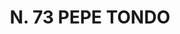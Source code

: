 ---
title: "N. 73 PEPE TONDO"
plant-name: "N. 73"
plant-number: "073"
plant-xml: "/assets/xml/plant073.xml"
plant-img1: "/assets/img/plant073_verso.jpg"
plant-img2: "/assets/img/plant073.jpg"
plant-title: "N. 73 PEPE TONDO"
plant-taxon-link: ""
plant-taxon-content: ""
layout: single-xml
---